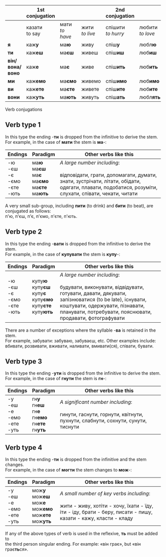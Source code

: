
|                   | 1st conjugation    |                     |                   | 2nd conjugation         |                       |                       |
| ----------------- | ------------------ | ------------------- | ----------------- | ----------------------- | --------------------- | --------------------- |
|                   | казати  <br>to say | мати  <br>_to have_ | жити<br>*to live* | спішити  <br>_to hurry_ | любити  <br>_to love_ | клеїти  <br>_to glue_ |
| **я**             | каж**у**           | ма**ю**             | живу              | спіш**у**               | любл**ю**             | кле**ю**              |
| **ти**            | каж**еш**          | ма**єш**            | живеш             | спіш**иш**              | люб**иш**             | кле**їш**             |
| **він/вона/воно** | каж**е**           | ма**є**             | живе              | спіш**ить**             | люб**ить**            | кле**їть**            |
| **ми**            | каж**емо**         | ма**ємо**           | живемо            | спіш**имо**             | люб**имо**            | кле**їмо**            |
| **ви**            | каж**ете**         | ма**єте**           | живете            | спіш**ите**             | люб**ите**            | кле**їте**            |
| **вони**          | каж**уть**         | ма**ють**           | живуть            | спіш**ать**             | любл**ять**           | кле**ять**            |

Verb conjugations

## Verb type 1

In this type the ending -**ти** is dropped from the infinitive to derive the stem.  
For example, in the case of **мати** the stem is **ма**-:

|Endings|Paradigm|Other verbs like this|
|---|---|---|
|-ю  <br>-єш  <br>-є  <br>-ємо  <br>-єте  <br>-ють|ма**ю**  <br>ма**єш**  <br>ма**є**  <br>ма**ємо**  <br>ма**єте**  <br>ма**ють**|_A large number including_:<br><br>відповідати, грати, допомагати, думати, знати, зустрічати, літати, обідати, одягати, плавати, подобатися, розуміти, слухати, співати, чекати, читати|

A very small sub-group, including **пити** (to drink) and **бити** (to beat), are conjugated as follows:  
п'ю, п'єш, п'є, п'ємо, п'єте, п'ють.

## Verb type 2

In this type the ending -**вати** is dropped from the infinitive to derive the stem.  
For example, in the case of **купувати** the stem is **купу**-:

| Endings                                           | Paradigm                                                                                    | Other verbs like this                                                                                                                                                                                                                  |
| ------------------------------------------------- | ------------------------------------------------------------------------------------------- | -------------------------------------------------------------------------------------------------------------------------------------------------------------------------------------------------------------------------------------- |
| -ю  <br>-єш  <br>-є  <br>-ємо  <br>-єте  <br>-ють | купу**ю**  <br>купу**єш**  <br>купу**є**  <br>купу**ємо**  <br>купу**єте**  <br>купу**ють** | _A large number including_:<br><br>будувати, виконувати, відвідувати, готувати, давати, дякувати, запізнюватися (to be late), існувати, коштувати, одержувати, пізнавати, планувати, потребувати, пояснювати, продавати, фотографувати |

There are a number of exceptions where the syllable -**ва** is retained in the stem.  
For example, забувати: забуваю, забуваєш, etc. Other examples include:  
вбивати, розвивати, вживати, наливати, вмивати(ся), співати, бувати.

## Verb type 3

In this type the ending -**ути** is dropped from the infinitive to derive the stem.  
For example, in the case of **гнути** the stem is **гн**-:

|Endings|Paradigm|Other verbs like this|
|---|---|---|
|-у  <br>-еш  <br>-е  <br>-емо  <br>-ете  <br>-уть|гн**у**  <br>гн**еш**  <br>гн**е**  <br>гн**емо**  <br>гн**ете**  <br>гн**уть**|_A significant number including_:<br><br>гинути, гаснути, горнути, квітнути, пухнути, слабнути, сохнути, сунути, тиснути|

## Verb type 4

In this type the ending -**ти** is dropped from the infinitive and the stem changes.  
For example, in the case of **могти** the stem changes to **мож**-:

|Endings|Paradigm|Other verbs like this|
|---|---|---|
|-у  <br>-еш  <br>-е  <br>-емо  <br>-ете  <br>-уть|мож**у**  <br>мож**еш**  <br>мож**е**  <br>мож**емо**  <br>мож**ете**  <br>мож**уть**|_A small number of key verbs including_:<br><br>жити - живу, хотіти - хочу, їхати - їду, іти - іду, брати - беру, писати - пишу, казати - кажу, класти - кладу|

If any of the above types of verb is used in the reflexive, **ть** must be added to  
the third person singular ending. For example: «він грає», but «він грає**ть**ся».